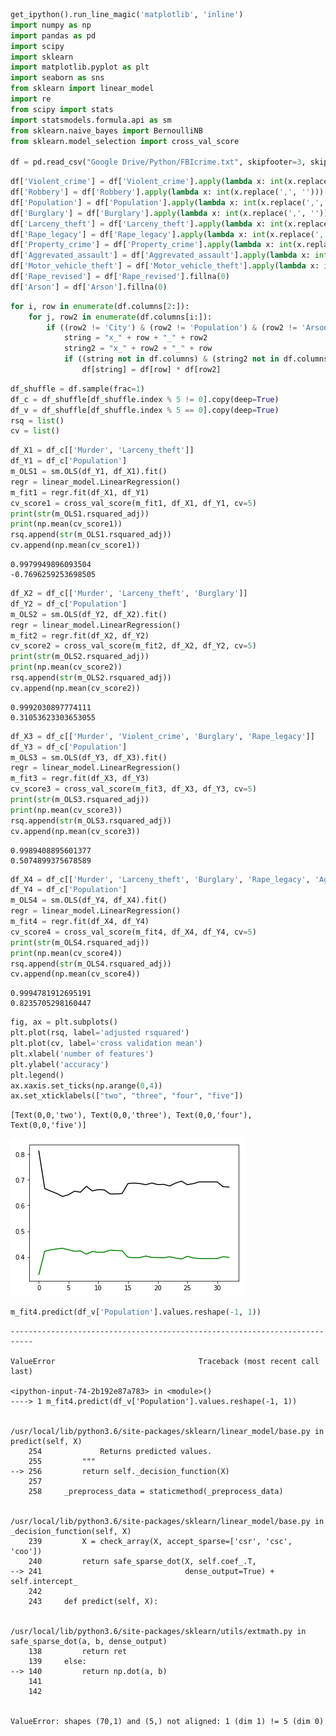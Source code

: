

```python
get_ipython().run_line_magic('matplotlib', 'inline')
import numpy as np
import pandas as pd
import scipy
import sklearn
import matplotlib.pyplot as plt
import seaborn as sns
from sklearn import linear_model
import re
from scipy import stats
import statsmodels.formula.api as sm
from sklearn.naive_bayes import BernoulliNB
from sklearn.model_selection import cross_val_score

df = pd.read_csv("Google Drive/Python/FBIcrime.txt", skipfooter=3, skiprows=5, names=['City', 'Population', 'Violent_crime', 'Murder', 'Rape_revised', 'Rape_legacy', 'Robbery', 'Aggrevated_assault', 'Property_crime', 'Burglary', 'Larceny_theft', 'Motor_vehicle_theft', 'Arson'], engine='python')
```


```python
df['Violent_crime'] = df['Violent_crime'].apply(lambda x: int(x.replace(',', '')))
df['Robbery'] = df['Robbery'].apply(lambda x: int(x.replace(',', '')))
df['Population'] = df['Population'].apply(lambda x: int(x.replace(',', '')))
df['Burglary'] = df['Burglary'].apply(lambda x: int(x.replace(',', '')))
df['Larceny_theft'] = df['Larceny_theft'].apply(lambda x: int(x.replace(',', '')))
df['Rape_legacy'] = df['Rape_legacy'].apply(lambda x: int(x.replace(',', '')))
df['Property_crime'] = df['Property_crime'].apply(lambda x: int(x.replace(',', '')))
df['Aggrevated_assault'] = df['Aggrevated_assault'].apply(lambda x: int(x.replace(',', '')))
df['Motor_vehicle_theft'] = df['Motor_vehicle_theft'].apply(lambda x: int(x.replace(',', '')))
df['Rape_revised'] = df['Rape_revised'].fillna(0)
df['Arson'] = df['Arson'].fillna(0)
```


```python
for i, row in enumerate(df.columns[2:]):
    for j, row2 in enumerate(df.columns[i:]):
        if ((row2 != 'City') & (row2 != 'Population') & (row2 != 'Arson') & (row != 'Arson') & (row2 != row) & ((not row2.startswith("x_") & (not row.startswith("x_"))))):
            string = "x_" + row + "_" + row2
            string2 = "x_" + row2 + "_" + row
            if ((string not in df.columns) & (string2 not in df.columns)):
                df[string] = df[row] * df[row2]
```


```python
df_shuffle = df.sample(frac=1)
df_c = df_shuffle[df_shuffle.index % 5 != 0].copy(deep=True)
df_v = df_shuffle[df_shuffle.index % 5 == 0].copy(deep=True)
rsq = list()
cv = list()
```


```python
df_X1 = df_c[['Murder', 'Larceny_theft']]
df_Y1 = df_c['Population']
m_OLS1 = sm.OLS(df_Y1, df_X1).fit()
regr = linear_model.LinearRegression()
m_fit1 = regr.fit(df_X1, df_Y1)
cv_score1 = cross_val_score(m_fit1, df_X1, df_Y1, cv=5)
print(str(m_OLS1.rsquared_adj))
print(np.mean(cv_score1))
rsq.append(str(m_OLS1.rsquared_adj))
cv.append(np.mean(cv_score1))
```

    0.9979949896093504
    -0.7696259253698505



```python
df_X2 = df_c[['Murder', 'Larceny_theft', 'Burglary']]
df_Y2 = df_c['Population']
m_OLS2 = sm.OLS(df_Y2, df_X2).fit()
regr = linear_model.LinearRegression()
m_fit2 = regr.fit(df_X2, df_Y2)
cv_score2 = cross_val_score(m_fit2, df_X2, df_Y2, cv=5)
print(str(m_OLS2.rsquared_adj))
print(np.mean(cv_score2))
rsq.append(str(m_OLS2.rsquared_adj))
cv.append(np.mean(cv_score2))
```

    0.9992030897774111
    0.31053623303653055



```python
df_X3 = df_c[['Murder', 'Violent_crime', 'Burglary', 'Rape_legacy']]
df_Y3 = df_c['Population']
m_OLS3 = sm.OLS(df_Y3, df_X3).fit()
regr = linear_model.LinearRegression()
m_fit3 = regr.fit(df_X3, df_Y3)
cv_score3 = cross_val_score(m_fit3, df_X3, df_Y3, cv=5)
print(str(m_OLS3.rsquared_adj))
print(np.mean(cv_score3))
rsq.append(str(m_OLS3.rsquared_adj))
cv.append(np.mean(cv_score3))
```

    0.9989408895601377
    0.5074899375678589



```python
df_X4 = df_c[['Murder', 'Larceny_theft', 'Burglary', 'Rape_legacy', 'Aggrevated_assault']]
df_Y4 = df_c['Population']
m_OLS4 = sm.OLS(df_Y4, df_X4).fit()
regr = linear_model.LinearRegression()
m_fit4 = regr.fit(df_X4, df_Y4)
cv_score4 = cross_val_score(m_fit4, df_X4, df_Y4, cv=5)
print(str(m_OLS4.rsquared_adj))
print(np.mean(cv_score4))
rsq.append(str(m_OLS4.rsquared_adj))
cv.append(np.mean(cv_score4))
```

    0.9994781912695191
    0.8235705298160447



```python
fig, ax = plt.subplots()
plt.plot(rsq, label='adjusted rsquared')
plt.plot(cv, label='cross validation mean')
plt.xlabel('number of features')
plt.ylabel('accuracy')
plt.legend()
ax.xaxis.set_ticks(np.arange(0,4))
ax.set_xticklabels(["two", "three", "four", "five"])
```




    [Text(0,0,'two'), Text(0,0,'three'), Text(0,0,'four'), Text(0,0,'five')]




![png](output_8_1.png)



```python
m_fit4.predict(df_v['Population'].values.reshape(-1, 1))
```


    ---------------------------------------------------------------------------

    ValueError                                Traceback (most recent call last)

    <ipython-input-74-2b192e87a783> in <module>()
    ----> 1 m_fit4.predict(df_v['Population'].values.reshape(-1, 1))
    

    /usr/local/lib/python3.6/site-packages/sklearn/linear_model/base.py in predict(self, X)
        254             Returns predicted values.
        255         """
    --> 256         return self._decision_function(X)
        257 
        258     _preprocess_data = staticmethod(_preprocess_data)


    /usr/local/lib/python3.6/site-packages/sklearn/linear_model/base.py in _decision_function(self, X)
        239         X = check_array(X, accept_sparse=['csr', 'csc', 'coo'])
        240         return safe_sparse_dot(X, self.coef_.T,
    --> 241                                dense_output=True) + self.intercept_
        242 
        243     def predict(self, X):


    /usr/local/lib/python3.6/site-packages/sklearn/utils/extmath.py in safe_sparse_dot(a, b, dense_output)
        138         return ret
        139     else:
    --> 140         return np.dot(a, b)
        141 
        142 


    ValueError: shapes (70,1) and (5,) not aligned: 1 (dim 1) != 5 (dim 0)

